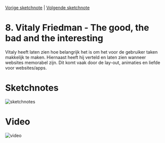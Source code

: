 [Vorige sketchnote](./niels.md) | [Volgende sketchnote](bruce.md)

# 8.  Vitaly Friedman - The good, the bad and the interesting
Vitaly heeft laten zien hoe belangrijk het is om het voor de gebruiker taken makkelijk te maken. Hiernaast heeft hij verteld en laten zien wanneer websites memorabel zijn. Dit komt vaak door de lay-out, animaties en liefde voor websites/apps.

# Sketchnotes
![sketchnotes](8.png)

# Video
![video](https://drive.google.com/file/d/1AcebyHj_ocvwYHfBv25OFnOs4Un3dSVJ/view)